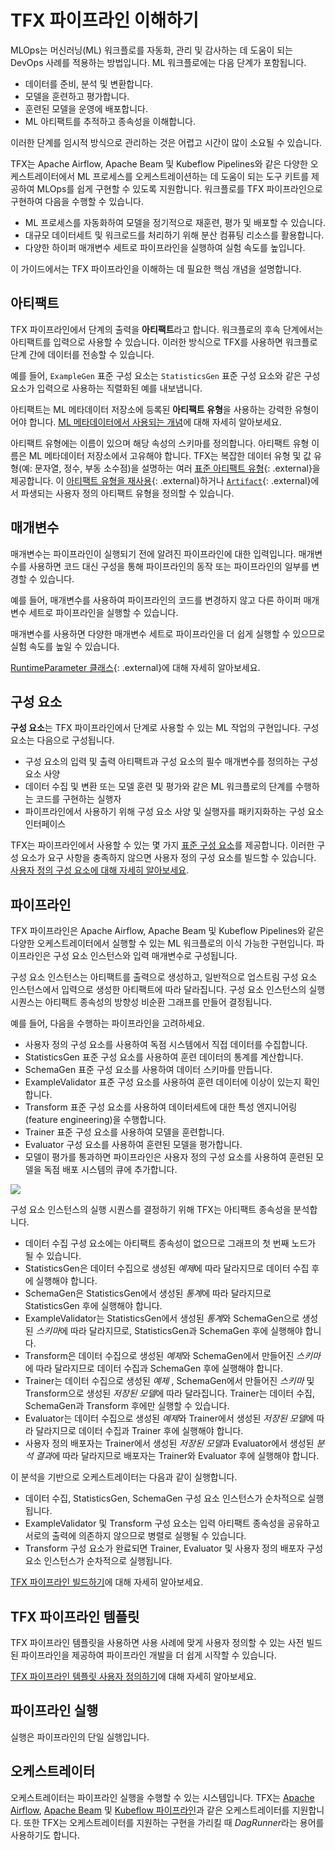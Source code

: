 # TFX 파이프라인 이해하기

MLOps는 머신러닝(ML) 워크플로를 자동화, 관리 및 감사하는 데 도움이 되는 DevOps 사례를 적용하는 방법입니다. ML 워크플로에는 다음 단계가 포함됩니다.

- 데이터를 준비, 분석 및 변환합니다.
- 모델을 훈련하고 평가합니다.
- 훈련된 모델을 운영에 배포합니다.
- ML 아티팩트를 추적하고 종속성을 이해합니다.

이러한 단계를 임시적 방식으로 관리하는 것은 어렵고 시간이 많이 소요될 수 있습니다.

TFX는 Apache Airflow, Apache Beam 및 Kubeflow Pipelines와 같은 다양한 오케스트레이터에서 ML 프로세스를 오케스트레이션하는 데 도움이 되는 도구 키트를 제공하여 MLOps를 쉽게 구현할 수 있도록 지원합니다. 워크플로를 TFX 파이프라인으로 구현하여 다음을 수행할 수 있습니다.

- ML 프로세스를 자동화하여 모델을 정기적으로 재훈련, 평가 및 배포할 수 있습니다.
- 대규모 데이터세트 및 워크로드를 처리하기 위해 분산 컴퓨팅 리소스를 활용합니다.
- 다양한 하이퍼 매개변수 세트로 파이프라인을 실행하여 실험 속도를 높입니다.

이 가이드에서는 TFX 파이프라인을 이해하는 데 필요한 핵심 개념을 설명합니다.

## 아티팩트

TFX 파이프라인에서 단계의 출력을 **아티팩트**라고 합니다. 워크플로의 후속 단계에서는 아티팩트를 입력으로 사용할 수 있습니다. 이러한 방식으로 TFX를 사용하면 워크플로 단계 간에 데이터를 전송할 수 있습니다.

예를 들어, `ExampleGen` 표준 구성 요소는 `StatisticsGen` 표준 구성 요소와 같은 구성 요소가 입력으로 사용하는 직렬화된 예를 내보냅니다.

아티팩트는 <a>ML 메타데이터</a> 저장소에 등록된 <strong>아티팩트 유형</strong>을 사용하는 강력한 유형이어야 합니다. [ML 메타데이터에서 사용되는 개념](mlmd.md#concepts)에 대해 자세히 알아보세요.

아티팩트 유형에는 이름이 있으며 해당 속성의 스키마를 정의합니다. 아티팩트 유형 이름은 ML 메타데이터 저장소에서 고유해야 합니다. TFX는 복잡한 데이터 유형 및 값 유형(예: 문자열, 정수, 부동 소수점)을 설명하는 여러 [표준 아티팩트 유형](https://github.com/tensorflow/tfx/blob/master/tfx/types/standard_artifacts.py){: .external}을 제공합니다. 이 [아티팩트 유형을 재사용](https://github.com/tensorflow/tfx/blob/master/tfx/types/standard_artifacts.py){: .external}하거나 [`Artifact`](https://github.com/tensorflow/tfx/blob/master/tfx/types/artifact.py){: .external}에서 파생되는 사용자 정의 아티팩트 유형을 정의할 수 있습니다.

## 매개변수

매개변수는 파이프라인이 실행되기 전에 알려진 파이프라인에 대한 입력입니다. 매개변수를 사용하면 코드 대신 구성을 통해 파이프라인의 동작 또는 파이프라인의 일부를 변경할 수 있습니다.

예를 들어, 매개변수를 사용하여 파이프라인의 코드를 변경하지 않고 다른 하이퍼 매개변수 세트로 파이프라인을 실행할 수 있습니다.

매개변수를 사용하면 다양한 매개변수 세트로 파이프라인을 더 쉽게 실행할 수 있으므로 실험 속도를 높일 수 있습니다.

[RuntimeParameter 클래스](https://github.com/tensorflow/tfx/blob/master/tfx/orchestration/data_types.py){: .external}에 대해 자세히 알아보세요.

## 구성 요소

**구성 요소**는 TFX 파이프라인에서 단계로 사용할 수 있는 ML 작업의 구현입니다. 구성 요소는 다음으로 구성됩니다.

- 구성 요소의 입력 및 출력 아티팩트과 구성 요소의 필수 매개변수를 정의하는 구성 요소 사양
- 데이터 수집 및 변환 또는 모델 훈련 및 평가와 같은 ML 워크플로의 단계를 수행하는 코드를 구현하는 실행자
- 파이프라인에서 사용하기 위해 구성 요소 사양 및 실행자를 패키지화하는 구성 요소 인터페이스

TFX는 파이프라인에서 사용할 수 있는 몇 가지 [표준 구성 요소](index.md#tfx-standard-components)를 제공합니다. 이러한 구성 요소가 요구 사항을 충족하지 않으면 사용자 정의 구성 요소를 빌드할 수 있습니다. [사용자 정의 구성 요소에 대해 자세히 알아보세요](understanding_custom_components.md).

## 파이프라인

TFX 파이프라인은 Apache Airflow, Apache Beam 및 Kubeflow Pipelines와 같은 다양한 오케스트레이터에서 실행할 수 있는 ML 워크플로의 이식 가능한 구현입니다. 파이프라인은 구성 요소 인스턴스와 입력 매개변수로 구성됩니다.

구성 요소 인스턴스는 아티팩트를 출력으로 생성하고, 일반적으로 업스트림 구성 요소 인스턴스에서 입력으로 생성한 아티팩트에 따라 달라집니다. 구성 요소 인스턴스의 실행 시퀀스는 아티팩트 종속성의 방향성 비순환 그래프를 만들어 결정됩니다.

예를 들어, 다음을 수행하는 파이프라인을 고려하세요.

- 사용자 정의 구성 요소를 사용하여 독점 시스템에서 직접 데이터를 수집합니다.
- StatisticsGen 표준 구성 요소를 사용하여 훈련 데이터의 통계를 계산합니다.
- SchemaGen 표준 구성 요소를 사용하여 데이터 스키마를 만듭니다.
- ExampleValidator 표준 구성 요소를 사용하여 훈련 데이터에 이상이 있는지 확인합니다.
- Transform 표준 구성 요소를 사용하여 데이터세트에 대한 특성 엔지니어링(feature engineering)을 수행합니다.
- Trainer 표준 구성 요소를 사용하여 모델을 훈련합니다.
- Evaluator 구성 요소를 사용하여 훈련된 모델을 평가합니다.
- 모델이 평가를 통과하면 파이프라인은 사용자 정의 구성 요소를 사용하여 훈련된 모델을 독점 배포 시스템의 큐에 추가합니다.

![](images/tfx_pipeline_graph.svg)

구성 요소 인스턴스의 실행 시퀀스를 결정하기 위해 TFX는 아티팩트 종속성을 분석합니다.

- 데이터 수집 구성 요소에는 아티팩트 종속성이 없으므로 그래프의 첫 번째 노드가 될 수 있습니다.
- StatisticsGen은 데이터 수집으로 생성된 *예제*에 따라 달라지므로 데이터 수집 후에 실행해야 합니다.
- SchemaGen은 StatisticsGen에서 생성된 *통계*에 따라 달라지므로 StatisticsGen 후에 실행해야 합니다.
- ExampleValidator는 StatisticsGen에서 생성된 *통계*와 SchemaGen으로 생성된 *스키마*에 따라 달라지므로, StatisticsGen과 SchemaGen 후에 실행해야 합니다.
- Transform은 데이터 수집으로 생성된 *예제*와 SchemaGen에서 만들어진 *스키마*에 따라 달라지므로 데이터 수집과 SchemaGen 후에 실행해야 합니다.
- Trainer는 데이터 수집으로 생성된 *예제* , SchemaGen에서 만들어진 *스키마* 및 Transform으로 생성된 *저장된 모델*에 따라 달라집니다. Trainer는 데이터 수집, SchemaGen과 Transform 후에만 실행할 수 있습니다.
- Evaluator는 데이터 수집으로 생성된 *예제*와 Trainer에서 생성된 *저장된 모델*에 따라 달라지므로 데이터 수집과 Trainer 후에 실행해야 합니다.
- 사용자 정의 배포자는 Trainer에서 생성된 *저장된 모델*과 Evaluator에서 생성된 *분석 결과*에 따라 달라지므로 배포자는 Trainer와 Evaluator 후에 실행해야 합니다.

이 분석을 기반으로 오케스트레이터는 다음과 같이 실행합니다.

- 데이터 수집, StatisticsGen, SchemaGen 구성 요소 인스턴스가 순차적으로 실행됩니다.
- ExampleValidator 및 Transform 구성 요소는 입력 아티팩트 종속성을 공유하고 서로의 출력에 의존하지 않으므로 병렬로 실행될 수 있습니다.
- Transform 구성 요소가 완료되면 Trainer, Evaluator 및 사용자 정의 배포자 구성 요소 인스턴스가 순차적으로 실행됩니다.

[TFX 파이프라인 빌드하기](build_tfx_pipeline.md)에 대해 자세히 알아보세요.

## TFX 파이프라인 템플릿

TFX 파이프라인 템플릿을 사용하면 사용 사례에 맞게 사용자 정의할 수 있는 사전 빌드된 파이프라인을 제공하여 파이프라인 개발을 더 쉽게 시작할 수 있습니다.

[TFX 파이프라인 템플릿 사용자 정의하기](build_tfx_pipeline.md#pipeline-templates)에 대해 자세히 알아보세요.

## 파이프라인 실행

실행은 파이프라인의 단일 실행입니다.

## 오케스트레이터

오케스트레이터는 파이프라인 실행을 수행할 수 있는 시스템입니다. TFX는 [Apache Airflow](airflow.md), [Apache Beam](beam.md) 및 [Kubeflow 파이프라인](kubeflow.md)과 같은 오케스트레이터를 지원합니다. 또한 TFX는 오케스트레이터를 지원하는 구현을 가리킬 때 *DagRunner*라는 용어를 사용하기도 합니다.

